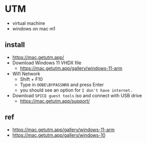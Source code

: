 # UTM
- virtual machine
- windows on mac m1

## install
- https://mac.getutm.app/
- Download Windows 11 VHDX file
  * https://mac.getutm.app/gallery/windows-11-arm
- Wifi Network
  * Shift + F10
  * Type in `OOBE\BYPASSNRO` and press Enter
  * you should see an option for `I don't have internet.`
- Download `SPICE guest tools` iso and connect with USB drive
  * https://mac.getutm.app/support/

## ref
- https://mac.getutm.app/gallery/windows-11-arm
- https://mac.getutm.app/gallery/windows-10
